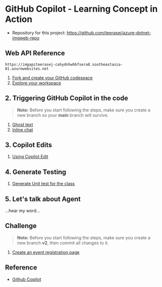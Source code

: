 # GitHub Copilot - Learning Concept in Action

- Repository for this project: https://github.com/teerasej/azure-dotnet-imgweb-repo


## Web API Reference
```
https://imgapiteerasej-cahydnhwhbfsera8.southeastasia-01.azurewebsites.net
```

1. [Fork and create your GitHub codespace](./github-copilot-contents/activate-codespace.md)
2. [Explore your workspace](./github-copilot-contents/explore-workspace.md)

## 2. Triggering GitHub Copilot in the code

> **Note:** Before you start following the steps, make sure you create a new branch so your **main** branch will survive.

1. [Ghost text](github-copilot-contents/inline-suggestion.md)
2. [Inline chat](github-copilot-contents/inline-chat.md)

## 3. Copilot Edits 

1. [Using Copilot Edit](github-copilot-contents/copilot-edit-1.md)

## 4. Generate Testing 

1. [Generate Unit test for the class](github-copilot-contents/generate-unit-test.md)

## 5. Let's talk about Agent

...hear my word...

## Challenge 

> **Note:** Before you start following the steps, make sure you create a new branch **v2**, then commit all changes to it.

1. [Create an event registration page](github-copilot-contents/event-registration.md)

## Reference 

- [Github Copilot](https://learn.microsoft.com/en-us/training/courses/gh-300t00)
